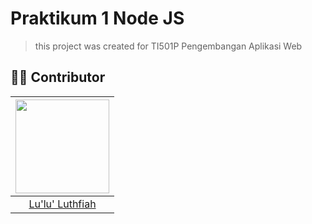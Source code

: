 # Praktikum 1 Node JS

> this project was created for TI501P Pengembangan Aplikasi Web

## 👩‍💻 Contributor

| <img src="https://avatars.githubusercontent.com/u/161204020?v=4" width="150px"> |
|:--:|
| [Lu'lu' Luthfiah](https://github.com/lulultfh) |
